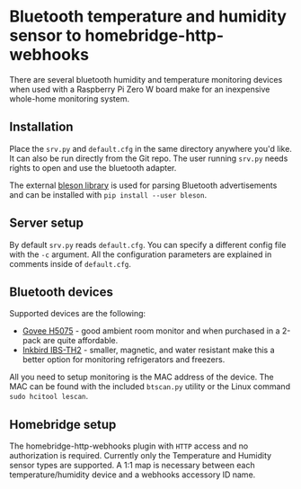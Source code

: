 # Bluetooth temperature and humidity sensor to homebridge-http-webhooks
There are several bluetooth humidity and temperature monitoring devices
when used with a Raspberry Pi Zero W board make for an inexpensive
whole-home monitoring system.

## Installation
Place the `srv.py` and `default.cfg` in the same directory anywhere
you'd like. It can also be run directly from the Git repo. The user
running `srv.py` needs rights to open and use the bluetooth adapter.

The external [bleson library](https://pypi.org/project/bleson/) is used
for parsing Bluetooth advertisements and can be installed with
`pip install --user bleson`.

## Server setup
By default `srv.py` reads `default.cfg`. You can specify a different
config file with the `-c` argument. All the configuration parameters
are explained in comments inside of `default.cfg`.

## Bluetooth devices
Supported devices are the following:
- [Govee H5075](https://www.amazon.com/dp/B0872X4H4J) - good ambient room monitor and when purchased in a 2-pack are quite affordable.
- [Inkbird IBS-TH2](https://www.amazon.com/dp/B08S34C5X9) - smaller, magnetic, and water resistant make this a better option for monitoring refrigerators and freezers.

All you need to setup monitoring is the MAC address of the device. The
MAC can be found with the included `btscan.py` utility or the Linux
command `sudo hcitool lescan`.

## Homebridge setup
The homebridge-http-webhooks plugin with `HTTP` access and no
authorization is required. Currently only the Temperature and Humidity
sensor types are supported. A 1:1 map is necessary between each
temperature/humidity device and a webhooks accessory ID name.
